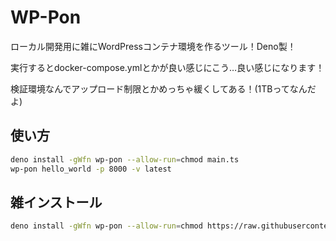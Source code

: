 # WP-Pon

ローカル開発用に雑にWordPressコンテナ環境を作るツール！Deno製！

実行するとdocker-compose.ymlとかが良い感じにこう…良い感じになります！

検証環境なんでアップロード制限とかめっちゃ緩くしてある！(1TBってなんだよ)

## 使い方

```bash
deno install -gWfn wp-pon --allow-run=chmod main.ts
wp-pon hello_world -p 8000 -v latest
```

## 雑インストール

```bash
deno install -gWfn wp-pon --allow-run=chmod https://raw.githubusercontent.com/ys319/wp-pon/refs/heads/main/main.ts
```
